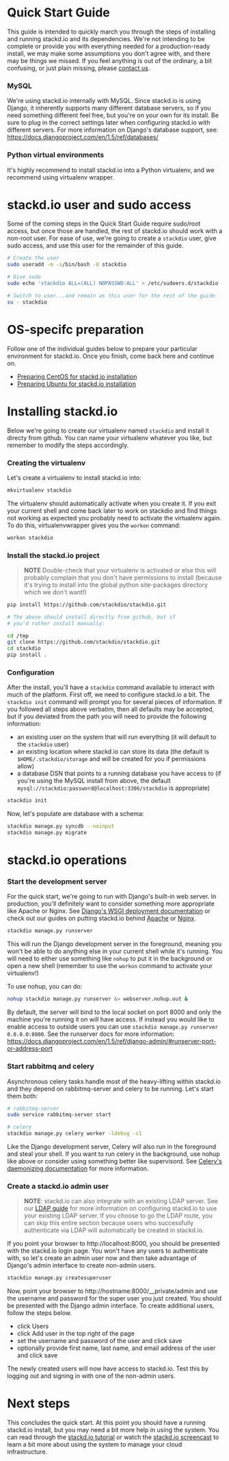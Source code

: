 # Quick Start Guide

This guide is intended to quickly march you through the steps of installing and running stackd.io and its dependencies. We're not intending to be complete or provide you with everything needed for a production-ready install, we may make some assumptions you don't agree with, and there may be things we missed. If you feel anything is out of the ordinary, a bit confusing, or just plain missing, please [contact us](../README.md).

### MySQL

We're using stackd.io internally with MySQL. Since stackd.io is using Django, it inherently supports many different database servers, so if you need something different feel free, but you're on your own for its install. Be sure to plug in the correct settings later when configuring stackd.io with different servers. For more information on Django's database support, see: https://docs.djangoproject.com/en/1.5/ref/databases/

### Python virtual environments

It's highly recommend to install stackd.io into a Python virtualenv, and we recommend using virtualenv wrapper.

# stackd.io user and sudo access

Some of the coming steps in the Quick Start Guide require sudo/root access, but once those are handled, the rest of stackd.io should work with a non-root user. For ease of use, we're going to create a `stackdio` user, give sudo access, and use this user for the remainder of this guide.

```bash
# Create the user
sudo useradd -m -s/bin/bash -U stackdio

# Give sudo
sudo echo 'stackdio ALL=(ALL) NOPASSWD:ALL' > /etc/sudoers.d/stackdio

# Switch to user...and remain as this user for the rest of the guide
su - stackdio
```

# OS-specifc preparation

Follow one of the individual guides below to prepare your particular environment for stackd.io. Once you finish, come back here and continue on.

* [Preparing CentOS for stackd.io installation](centos_prep.md)
* [Preparing Ubuntu for stackd.io installation](ubuntu_prep.md)

# Installing stackd.io

Below we're going to create our virtualenv named `stackdio` and install it directy from github. You can name your virtualenv whatever you like, but remember to modify the steps accordingly.

### Creating the virtualenv

Let's create a virtualenv to install stackd.io into:

```bash
mkvirtualenv stackdio
```

The virtualenv should automatically activate when you create it. If you exit your current shell and come back later to work on stackdio and find things not working as expected you probably need to activate the virtualenv again. To do this, virtualenvwrapper gives you the `workon` command:

```bash
workon stackdio
```

### Install the stackd.io project

> **NOTE** Double-check that your virtualenv is activated or else this will probably complain that you don't have permissions to install (because it's trying to install into the global python site-packages directory which we don't want!)

```bash
pip install https://github.com/stackdio/stackdio.git

# The above should install directly from github, but if
# you'd rather install manually:

cd /tmp
git clone https://github.com/stackdio/stackdio.git
cd stackdio
pip install .
```

### Configuration

After the install, you'll have a `stackdio` command available to interact with much of the platform. First off, we need to configure stackd.io a bit. The `stackdio init` command will prompt you for several pieces of information. If you followed all steps above verbatim, then all defaults may be accepted, but if you deviated from the path you will need to provide the following information:

* an existing user on the system that will run everything (it will default to the `stackdio` user)
* an existing location where stackd.io can store its data (the default is `$HOME/.stackdio/storage` and will be created for you if permissions allow)
* a database DSN that points to a running database you have access to (if you're using the MySQL install from above, the default `mysql://stackdio:password@localhost:3306/stackdio` is appropriate)

```bash
stackdio init
```

Now, let's populate are database with a schema:

```bash
stackdio manage.py syncdb --noinput
stackdio manage.py migrate
```

# stackd.io operations

### Start the development server

For the quick start, we're going to run with Django's built-in web server. In production, you'll definitely want to consider something more appropriate like Apache or Nginx. See [Django's WSGI deployment documentation](https://docs.djangoproject.com/en/1.5/howto/deployment/wsgi/) or check out our guides on putting stackd.io behind [Apache](apache_guide.md) or [Nginx](nginx_guide.md).

```bash
stackdio manage.py runserver
```

This will run the Django development server in the foreground, meaning you won't be able to do anything else in your current shell while it's running. You will need to either use something like `nohup` to put it in the background or open a new shell (remember to use the `workon` command to activate your virtualenv!)

To use nohup, you can do:

```bash
nohup stackdio manage.py runserver &> webserver.nohup.out &
```

By default, the server will bind to the local socket on port 8000 and only the machine you're running it on will have access. If instead you would like to enable access to outside users you can use `stackdio manage.py runserver 0.0.0.0:8000`. See the runserver docs for more information: https://docs.djangoproject.com/en/1.5/ref/django-admin/#runserver-port-or-address-port

### Start rabbitmq and celery

Asynchronous celery tasks handle most of the heavy-lifting within stackd.io and they depend on rabbitmq-server and celery to be running. Let's start them both:

```bash
# rabbitmq-server
sudo service rabbitmq-server start

# celery
stackdio manage.py celery worker -ldebug -c1
```

Like the Django development server, Celery will also run in the foreground and steal your shell. If you want to run celery in the background, use nohup like above or consider using something better like supervisord. See [Celery's daemonizing documentation](http://docs.celeryproject.org/en/3.0/tutorials/daemonizing.html) for more information.

### Create a stackd.io admin user

> **NOTE**: stackd.io can also integrate with an existing LDAP server. See our [LDAP guide](ldap_guide.md) for more information on configuring stackd.io to use your existing LDAP server. If you choose to go the LDAP route, you can skip this entire section because users who successfully authenticate via LDAP will automatically be created in stackd.io.

If you point your browser to http://localhost:8000, you should be presented with the stackd.io login page. You won't have any users to authenticate with, so let's create an admin user now and then take advantage of Django's admin interface to create non-admin users.

```bash
stackdio manage.py createsuperuser
```

Now, point your browser to http://hostname:8000/__private/admin and use the username and password for the super user you just created. You should be presented with the Django admin interface. To create additional users, follow the steps below.

* click Users
* click Add user in the top right of the page
* set the username and password of the user and click save
* optionally provide first name, last name, and email address of the user and click save

The newly created users will now have access to stackd.io. Test this by logging out and signing in with one of the non-admin users.

# Next steps

This concludes the quick start. At this point you should have a running stackd.io install, but you may need a bit more help in using the system. You can read through the [stackd.io tutorial](tutorial.md) or watch the [stackd.io screencast](http://stackd.io/tour) to learn a bit more about using the system to manage your cloud infrastructure.
